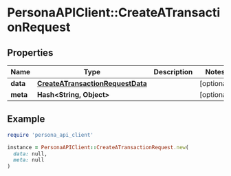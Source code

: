 # PersonaAPIClient::CreateATransactionRequest

## Properties

| Name | Type | Description | Notes |
| ---- | ---- | ----------- | ----- |
| **data** | [**CreateATransactionRequestData**](CreateATransactionRequestData.md) |  | [optional] |
| **meta** | **Hash&lt;String, Object&gt;** |  | [optional] |

## Example

```ruby
require 'persona_api_client'

instance = PersonaAPIClient::CreateATransactionRequest.new(
  data: null,
  meta: null
)
```

